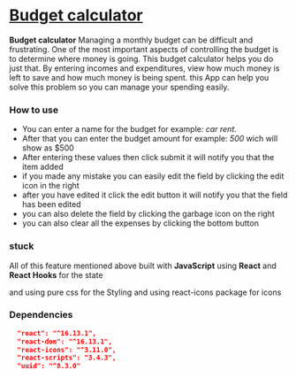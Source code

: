 # [Budget calculator](https://calculate-budget.netlify.app/ 'Go to live demo')

**Budget calculator** Managing a monthly budget can be difficult and frustrating. One of the most important aspects of controlling the budget is to determine where money is going. This budget calculator helps you do just that. By entering incomes and expenditures, view how much money is left to save and how much money is being spent. this App can help you solve this problem so you can manage your spending easily.

### How to use

- You can enter a name for the budget for example: _car rent_.
- After that you can enter the budget amount for example: _500_ wich will show as \$500
- After entering these values then click submit it will notify you that the item added
- if you made any mistake you can easily edit the field by clicking the edit icon in the right
- after you have edited it click the edit button it will notify you that the field has been edited
- you can also delete the field by clicking the garbage icon on the right
- you can also clear all the expenses by clicking the bottom button

### stuck

All of this feature mentioned above built with **JavaScript** using **React** and **React Hooks** for the state

and using pure css for the Styling and using react-icons package for icons

### Dependencies

```json
  "react": "^16.13.1",
  "react-dom": "^16.13.1",
  "react-icons": "^3.11.0",
  "react-scripts": "3.4.3",
  "uuid": "^8.3.0"
```
